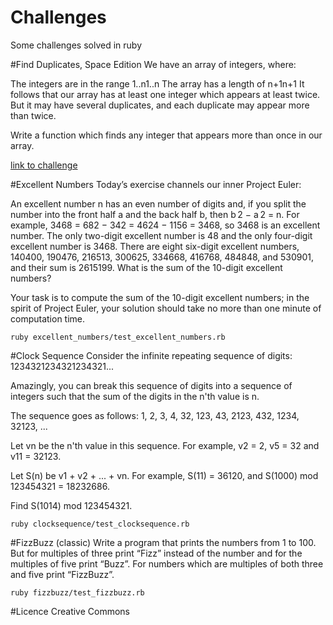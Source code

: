 # Challenges
Some challenges solved in ruby

#Find Duplicates, Space Edition
We have an array of integers, where:

The integers are in the range 1..n1..n
The array has a length of n+1n+1
It follows that our array has at least one integer which appears at least twice. But it may have several duplicates, and each duplicate may appear more than twice.

Write a function which finds any integer that appears more than once in our array.

[link to challenge](https://www.interviewcake.com/question/find-duplicate-optimize-for-space)


#Excellent Numbers
Today’s exercise channels our inner Project Euler:

An excellent number n has an even number of digits and, if you split the number into the front half a and the back half b, then b 2 − a 2 = n. For example, 3468 = 682 − 342 = 4624 − 1156 = 3468, so 3468 is an excellent number. The only two-digit excellent number is 48 and the only four-digit excellent number is 3468. There are eight six-digit excellent numbers, 140400, 190476, 216513, 300625, 334668, 416768, 484848, and 530901, and their sum is 2615199. What is the sum of the 10-digit excellent numbers?

Your task is to compute the sum of the 10-digit excellent numbers; in the spirit of Project Euler, your solution should take no more than one minute of computation time. 

```
ruby excellent_numbers/test_excellent_numbers.rb
```

#Clock Sequence
Consider the infinite repeating sequence of digits:
1234321234321234321...

Amazingly, you can break this sequence of digits into a sequence of integers such that the sum of the digits in the n'th value is n.

The sequence goes as follows:
1, 2, 3, 4, 32, 123, 43, 2123, 432, 1234, 32123, ...

Let vn be the n'th value in this sequence. For example, v2 = 2, v5 = 32 and v11 = 32123.

Let S(n) be v1 + v2 + ... + vn. For example, S(11) = 36120, and S(1000) mod 123454321 = 18232686.

Find S(1014) mod 123454321.

```
ruby clocksequence/test_clocksequence.rb
```

#FizzBuzz (classic)
Write a program that prints the numbers from 1 to 100. But for multiples of three print “Fizz” instead of the number and for the multiples of five print “Buzz”. For numbers which are multiples of both three and five print “FizzBuzz”.

```
ruby fizzbuzz/test_fizzbuzz.rb
```

#Licence
Creative Commons
